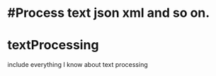
#Process text
json xml and so on.
=======
# textProcessing
include everything I know about text processing 

